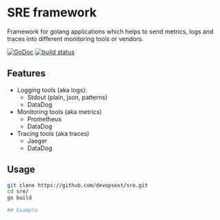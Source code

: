 # SRE framework 

Framework for golang applications which helps to send metrics, logs and traces into different monitoring tools or vendors. 

[![GoDoc](https://godoc.org/github.com/devopsext/sre?status.svg)](https://godoc.org/github.com/devopsext/sre)
[![build status](https://img.shields.io/travis/devopsext/sre/master.svg?style=flat-square)](https://travis-ci.com/devopsext/sre)

## Features

- Logging tools (aka logs):
  - Stdout (plain, json, patterns)
  - DataDog
- Monitoring tools (aka metrics)
  - Prometheus
  - DataDog
- Tracing tools (aka traces)
  - Jaeger
  - DataDog

## Usage

```sh
git clone https://github.com/devopsext/sre.git
cd sre/
go build

## Example